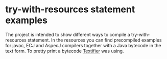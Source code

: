 try-with-resources statement examples
===========================
The project is intended to show different ways to compile a try-with-resources statement. In the resources you can find precompiled examples for javac, ECJ and AspecJ compilers together with a Java bytecode in the text form. To pretty print a bytecode [Textifier](http://asm.ow2.org/asm50/javadoc/user/org/objectweb/asm/util/Textifier.html) was using.
